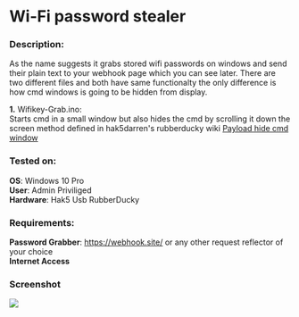 # Wi-Fi password stealer

### Description:
As the name suggests it grabs stored wifi passwords on windows and send their plain text to your webhook page which you can see later. There are two different files and both have same functionalty the only difference is how cmd windows is going to be hidden from display.

**1.** Wifikey-Grab.ino:<br>
Starts cmd in a small window but also hides the cmd by scrolling it down the screen method defined in hak5darren's rubberducky wiki [Payload hide cmd window](https://github.com/hak5darren/USB-Rubber-Ducky/wiki/Payload---hide-cmd-window)

### Tested on:
**OS**: Windows 10 Pro<br>
**User**: Admin Priviliged<br>
**Hardware**: Hak5 Usb RubberDucky

### Requirements:
**Password Grabber**: https://webhook.site/ or any other request reflector of your choice<br>
**Internet Access**

### Screenshot
<kbd>
<img src="https://i.ibb.co/fkQv9tN/Untitled.png">
</kbd>
